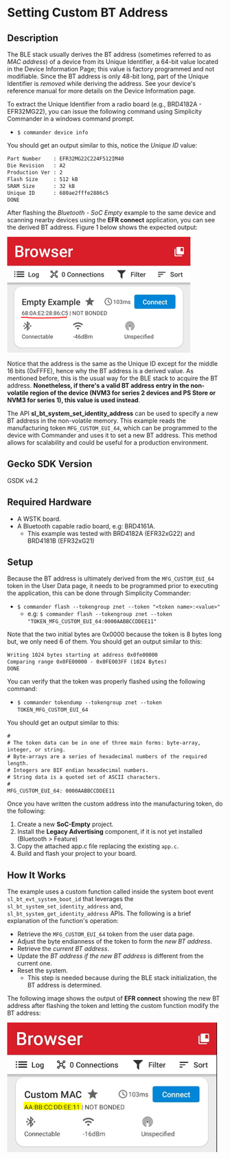 # Setting Custom BT Address #

## Description ##

The BLE stack usually derives the BT address (sometimes referred to as *MAC address*) of a device from its Unique Identifier, a 64-bit value located in the Device Information Page; this value is factory programmed and not modifiable. Since the BT address is only 48-bit long, part of the Unique Identifier is *removed* while deriving the address. See your device's reference manual for more details on the Device Information page.

To extract the Unique Identifier from a radio board (e.g., BRD4182A - EFR32MG22), you can issue the following command using Simplicity Commander in a windows command prompt.

* `$ commander device info`

You should get an output similar to this, notice the *Unique ID* value:

```
Part Number    : EFR32MG22C224F512IM40
Die Revision   : A2
Production Ver : 2
Flash Size     : 512 kB
SRAM Size      : 32 kB
Unique ID      : 680ae2fffe2886c5
DONE
```

After flashing the *Bluetooth - SoC Empty* example to the same device and scanning nearby devices using the **EFR connect** application, you can see the derived BT address. Figure 1 below shows the expected output:

![EFR connect BT Address](images/bt_address_efr_connect.png)

Notice that the address is the same as the Unique ID except for the middle 16 bits (0xFFFE), hence why the BT address is a derived value. As mentioned before, this is the usual way for the BLE stack to acquire the BT address. **Nonetheless, if there's a valid BT address entry in the non-volatile region of the device (NVM3 for series 2 devices and PS Store or NVM3 for series 1), this value is used instead**.

The API **sl_bt_system_set_identity_address** can be used to specify a new BT address in the non-volatile memory. This example reads the manufacturing token `MFG_CUSTOM_EUI_64`, which can be programmed to the device with Commander and uses it to set a new BT address. This method allows for scalability and could be useful for a production environment.


## Gecko SDK Version ##

GSDK v4.2



## Required Hardware ##

* A WSTK board.
* A Bluetooth capable radio board, e.g: BRD4161A.
  * This example was tested with BRD4182A (EFR32xG22) and BRD4181B (EFR32xG21)



## Setup ##

Because the BT address is ultimately derived from the `MFG_CUSTOM_EUI_64` token in the User Data page, it needs to be programmed prior to executing the application, this can be done through Simplicity Commander:

* `$ commander flash --tokengroup znet --token "<token name>:<value>"`
  * e.g: `$ commander flash --tokengroup znet --token "TOKEN_MFG_CUSTOM_EUI_64:0000AABBCCDDEE11"`

Note that the two initial bytes are 0x0000 because the token is 8 bytes long but, we only need 6 of them. You should get an output similar to this:

```
Writing 1024 bytes starting at address 0x0fe00000
Comparing range 0x0FE00000 - 0x0FE003FF (1024 Bytes)
DONE
```

You can verify that the token was properly flashed using the following command:

* `$ commander tokendump --tokengroup znet --token TOKEN_MFG_CUSTOM_EUI_64`

You should get an output similar to this:

```
#
# The token data can be in one of three main forms: byte-array, integer, or string.
# Byte-arrays are a series of hexadecimal numbers of the required length.
# Integers are BIF endian hexadecimal numbers.
# String data is a quoted set of ASCII characters.
#
MFG_CUSTOM_EUI_64: 0000AABBCCDDEE11
```

Once you have written the custom address into the manufacturing token, do the following:

1. Create a new **SoC-Empty** project.
2. Install the **Legacy Advertising** component, if it is not yet installed (Bluetooth > Feature)
3. Copy the attached app.c file replacing the existing `app.c`.
4. Build and flash your project to your board.



## How It Works ##

The example uses a custom function called inside the system boot event `sl_bt_evt_system_boot_id` that leverages the `sl_bt_system_set_identity_address` and, `sl_bt_system_get_identity_address` APIs.  The following is a brief explanation of the function's operation:

* Retrieve the `MFG_CUSTOM_EUI_64` token from the user data page.
* Adjust the byte endianness of the token to form the *new BT address*.
* Retrieve the *current BT address*.
* Update the *BT address if the new BT address* is different from the current one.
* Reset the system.
  * This step is needed because during the BLE stack initialization, the BT address is determined.

The following image shows the output of **EFR connect** showing the new BT address after flashing the token and letting the custom function modify the BT address:

![EFR Connect Output With Custom BT Address](images/custom_application_efr_output.png)
